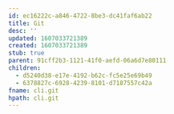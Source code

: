 ```yaml
---
id: ec16222c-a846-4722-8be3-dc41faf6ab22
title: Git
desc: ''
updated: 1607033721389
created: 1607033721389
stub: true
parent: 91cff2b3-1121-41f0-aefd-06a6d7e80111
children:
  - d5240d38-e17e-4192-b62c-fc5e25e69b49
  - 6378827c-6928-4239-8101-d7187557c42a
fname: cli.git
hpath: cli.git
---
```




